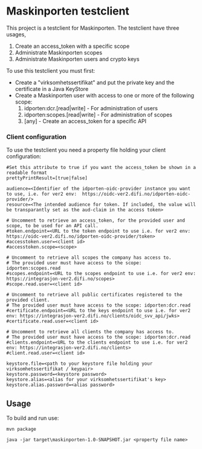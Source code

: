 # Maskinporten testclient
This project is a testclient for Maskinporten. The testclient have three usages,
1. Create an access_token with a specific scope
2. Administrate Maskinporten scopes
3. Administrate Maskinporten users and crypto keys

To use this testclient you must first:
* Create a "virksomhetssertifikat" and put the private key and the certificate in a Java KeyStore 
* Create a Maskinporten user with access to one or more of the following scope:
  1. idporten:dcr.[read|write] - For administration of users
  2. idporten:scopes.[read|write] - For administration of scopes
  3. [any] - Create an access_token for a specific API

### Client configuration
To use the testclient you need a property file holding your client configuration:

```
#Set this attribute to true if you want the access_token be shown in a readable format
prettyPrintResult=[true|false]

audience=<Identifier of the idporten-oidc-provider instance you want to use, i.e. for ver2 env:  https://oidc-ver2.difi.no/idporten-oidc-provider/>
resource=<The intended audience for token. If included, the value will be transparantly set as the aud-claim in the access token>

# Uncomment to retrieve an access_token, for the provided user and scope, to be used for an API call.
#token.endpoint=<URL to the token endpoint to use i.e. for ver2 env: https://oidc-ver2.difi.no/idporten-oidc-provider/token>
#accesstoken.user=<client id>
#accesstoken.scope=<scope>

# Uncomment to retrieve all scopes the company has access to.
# The provided user must have access to the scope: idporten:scopes.read
#scopes.endpoint=<URL to the scopes endpoint to use i.e. for ver2 env: https://integrasjon-ver2.difi.no/scopes>
#scope.read.user=<client id>

# Uncomment to retrieve all public certificates registered to the provided client.
# The provided user must have access to the scope: idporten:dcr.read
#certificate.endpoint=<URL to the keys endpoint to use i.e. for ver2 env: https://integrasjon-ver2.difi.no/clients/oidc_svv_api/jwks>
#certificate.read.user=<client id>

# Uncomment to retrieve all clients the company has access to.
# The provided user must have access to the scope: idporten:dcr.read
#clients.endpoint=<URL to the clients endpoint to use i.e. for ver2 env: https://integrasjon-ver2.difi.no/clients>
#client.read.user=<client id>

keystore.file=<path to your keystore file holding your virksomhetssertifikat / keypair>
keystore.password=<keystore password>
keystore.alias=<alias for your virksomhetssertifikat's key>
keystore.alias.password=<alias password>
```

## Usage

To build and run use:

```
mvn package

java -jar target\maskinporten-1.0-SNAPSHOT.jar <property file name>

```

